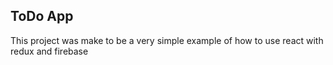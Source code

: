 ## ToDo App

This project was make to be a very simple example of how to use react with redux and firebase
